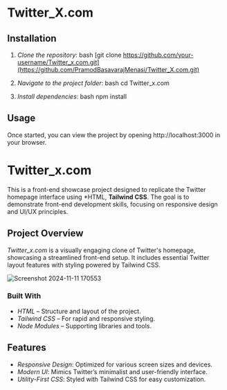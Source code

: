 # Twitter_X.com



## Installation

1. *Clone the repository*:
    bash
    [git clone https://github.com/your-username/Twitter_x.com.git](https://github.com/PramodBasavarajMenasi/Twitter_X.com.git)
    
2. *Navigate to the project folder*:
    bash
    cd Twitter_x.com
    
3. *Install dependencies*:
    bash
    npm install
    

## Usage

Once started, you can view the project by opening http://localhost:3000 in your browser.


# Twitter_x.com

This is a front-end showcase project designed to replicate the Twitter homepage interface using *HTML, **Tailwind CSS**. The goal is to demonstrate front-end development skills, focusing on responsive design and UI/UX principles.

## Project Overview

*Twitter_x.com* is a visually engaging clone of Twitter's homepage, showcasing a streamlined front-end setup. It includes essential Twitter layout features with styling powered by Tailwind CSS.


![Screenshot 2024-11-11 170553](https://github.com/user-attachments/assets/ca132aeb-d5a3-4aff-9715-7e7e9d889c3e)

### Built With
- *HTML* – Structure and layout of the project.
- *Tailwind CSS* – For rapid and responsive styling.
- *Node Modules* – Supporting libraries and tools.

## Features

- *Responsive Design*: Optimized for various screen sizes and devices.
- *Modern UI*: Mimics Twitter’s minimalist and user-friendly interface.
- *Utility-First CSS*: Styled with Tailwind CSS for easy customization.
   
